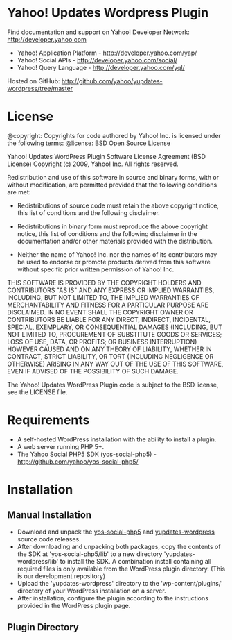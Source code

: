 Yahoo! Updates Wordpress Plugin
==========================

Find documentation and support on Yahoo! Developer Network: http://developer.yahoo.com

 * Yahoo! Application Platform - http://developer.yahoo.com/yap/
 * Yahoo! Social APIs - http://developer.yahoo.com/social/
 * Yahoo! Query Language - http://developer.yahoo.com/yql/

Hosted on GitHub: http://github.com/yahoo/yupdates-wordpress/tree/master

License
=======

@copyright: Copyrights for code authored by Yahoo! Inc. is licensed under the following terms:
@license:   BSD Open Source License

Yahoo! Updates WordPress Plugin
Software License Agreement (BSD License)
Copyright (c) 2009, Yahoo! Inc.
All rights reserved.

Redistribution and use of this software in source and binary forms, with
or without modification, are permitted provided that the following
conditions are met:

* Redistributions of source code must retain the above
  copyright notice, this list of conditions and the
  following disclaimer.

* Redistributions in binary form must reproduce the above
  copyright notice, this list of conditions and the
  following disclaimer in the documentation and/or other
  materials provided with the distribution.

* Neither the name of Yahoo! Inc. nor the names of its
  contributors may be used to endorse or promote products
  derived from this software without specific prior
  written permission of Yahoo! Inc.

THIS SOFTWARE IS PROVIDED BY THE COPYRIGHT HOLDERS AND CONTRIBUTORS "AS IS"
AND ANY EXPRESS OR IMPLIED WARRANTIES, INCLUDING, BUT NOT LIMITED TO, THE
IMPLIED WARRANTIES OF MERCHANTABILITY AND FITNESS FOR A PARTICULAR PURPOSE ARE
DISCLAIMED. IN NO EVENT SHALL THE COPYRIGHT OWNER OR CONTRIBUTORS BE LIABLE
FOR ANY DIRECT, INDIRECT, INCIDENTAL, SPECIAL, EXEMPLARY, OR CONSEQUENTIAL
DAMAGES (INCLUDING, BUT NOT LIMITED TO, PROCUREMENT OF SUBSTITUTE GOODS OR
SERVICES; LOSS OF USE, DATA, OR PROFITS; OR BUSINESS INTERRUPTION) HOWEVER
CAUSED AND ON ANY THEORY OF LIABILITY, WHETHER IN CONTRACT, STRICT LIABILITY,
OR TORT (INCLUDING NEGLIGENCE OR OTHERWISE) ARISING IN ANY WAY OUT OF THE USE
OF THIS SOFTWARE, EVEN IF ADVISED OF THE POSSIBILITY OF SUCH DAMAGE.


The Yahoo! Updates WordPress Plugin code is subject to the BSD license, see the LICENSE file.


Requirements
============
 * A self-hosted WordPress installation with the ability to install a plugin.
 * A web server running PHP 5+.
 * The Yahoo Social PHP5 SDK (yos-social-php5) - http://github.com/yahoo/yos-social-php5/

Installation
============

## Manual Installation

* Download and unpack the [yos-social-php5](http://github.com/yahoo/yos-social-php5/) and [yupdates-wordpress](https://github.com/yahoo/yupdates-wordpress/) source code releases. 
* After downloading and unpacking both packages, copy the contents of the SDK at 'yos-social-php5/lib'
to a new directory 'yupdates-wordpress/lib' to install the SDK. A combination install containing all required files is only available from the WordPress plugin directory. (This is our development repository)
* Upload the 'yupdates-wordpress' directory to the 'wp-content/plugins/' directory of your WordPress installation on a server.
* After installation, configure the plugin according to the instructions provided in the WordPress plugin page.

## Plugin Directory

